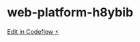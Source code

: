 # web-platform-h8ybib

[Edit in Codeflow ⚡️](https://stackblitz.com/~/github.com/DANIELSUPREETH/web-platform-h8ybib)